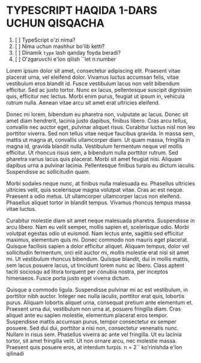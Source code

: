    # TYPESCRIPT HAQIDA 1-DARS UCHUN QISQACHA
1. [ ] TypeScript o'zi nima?
2. [ ] Nima uchun mashhur bo'lib ketti?
3. [ ] Dinamik `type` lash qanday foyda beradi?
4. [ ] O'zgaruvchi e'lon qilish 
``let n:number


Lorem ipsum dolor sit amet, consectetur adipiscing elit. Praesent vitae placerat urna, vel eleifend dolor. Vivamus luctus accumsan felis, vitae vestibulum eros blandit id. Fusce vestibulum lacus non velit bibendum efficitur. Sed ac justo tortor. Nunc ex lacus, pellentesque suscipit dignissim quis, efficitur nec lectus. Morbi enim purus, feugiat ut ipsum in, vehicula rutrum nulla. Aenean vitae arcu sit amet erat ultricies eleifend.

Donec mi lorem, bibendum eu pharetra non, vulputate ac lacus. Donec sit amet diam hendrerit, lacinia justo dapibus, finibus libero. Cras arcu tellus, convallis nec auctor eget, pulvinar aliquet risus. Curabitur luctus nisl non leo porttitor viverra. Sed non tellus vitae neque faucibus gravida. In massa sem, mattis ut magna at, convallis ullamcorper diam. Ut quam massa, fringilla in magna id, gravida blandit nulla. Vestibulum fermentum neque vel mollis efficitur. Ut rhoncus risus sem, a bibendum nulla porttitor rutrum. Sed pharetra varius lacus quis placerat. Morbi sit amet feugiat nisi. Aliquam dapibus urna a pulvinar lacinia. Pellentesque finibus turpis eu dictum iaculis. Suspendisse ac sollicitudin quam.

Morbi sodales neque nunc, at finibus nulla malesuada eu. Phasellus ultricies ultricies velit, quis scelerisque magna volutpat vitae. Cras ac est neque. Praesent a odio metus. Ut ullamcorper ullamcorper lacus non eleifend. Phasellus aliquet tortor in blandit tempus. Vivamus rhoncus tempus massa vitae luctus.

Curabitur molestie diam sit amet neque malesuada pharetra. Suspendisse in arcu libero. Nam eu velit semper, mollis sapien et, scelerisque odio. Morbi volutpat egestas odio ut euismod. Nam lectus ante, sagittis sed efficitur maximus, elementum quis mi. Donec commodo non mauris eget placerat. Quisque facilisis sapien a dolor efficitur aliquet. Aliquam tempus, dolor vel sollicitudin fermentum, orci elit auctor mi, mollis molestie erat nisi sit amet mi. Ut vestibulum rhoncus bibendum. Quisque blandit, dui in mollis mattis, sem lacus posuere lacus, ut tincidunt lorem nunc ac libero. Class aptent taciti sociosqu ad litora torquent per conubia nostra, per inceptos himenaeos. Fusce porta justo eget viverra dictum.

Quisque a commodo ligula. Suspendisse pulvinar mi ac est vestibulum, in porttitor nibh auctor. Integer nec nulla iaculis, porttitor erat quis, lobortis purus. Aliquam lobortis aliquet urna, consequat pretium ante elementum et. Praesent urna dui, vestibulum non urna at, posuere fringilla diam. Cras aliquet ante eu sapien molestie, elementum placerat eros tempor. Suspendisse mattis accumsan purus, tempor consectetur ex semper posuere. Sed dui dui, porttitor a nisi non, consectetur venenatis nunc. Nullam in risus sem. Phasellus viverra ac ante vel fringilla. Ut eu lacinia tortor, sit amet fringilla velit. Ut non ornare arcu, nec molestie massa. Praesent quis posuere eros, at interdum turpis. 
n = 2`` ko'rinishda  e'lon qilinadi
